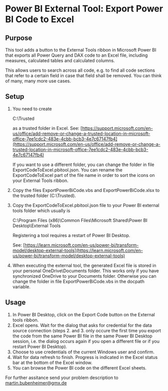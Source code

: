 # Power BI External Tool: Export Power BI Code to Excel

## Purpose
This tool adds a button to the External Tools ribbon in Microsoft Power BI that exports all Power Query and DAX code to an Excel file, including measures, calculated tables and calculated columns.

This allows users to search across all code, e.g. to find all code sections that refer to a certain field in case that field shall be removed. You can think of many, many more use cases.

## Setup
1. You need to create

    C:\Trusted

    as a trusted folder in Excel. See: [https://support.microsoft.com/en-us/office/add-remove-or-change-a-trusted-location-in-microsoft-office-7ee1cdc2-483e-4cbb-bcb3-4e7c67147fb4](https://support.microsoft.com/en-us/office/add-remove-or-change-a-trusted-location-in-microsoft-office-7ee1cdc2-483e-4cbb-bcb3-4e7c67147fb4)

    If you want to use a different folder, you can change the folder in file ExportCodeToExcel.pbitool.json. You can rename the ExportCodeToExcel part of the file name in order to sort the icons on your External Tools ribbon.

2. Copy the files ExportPowerBiCode.vbs and ExportPowerBiCode.xlsx to the trusted folder (C:\Trusted).

3. Copy the ExportCodeToExcel.pbitool.json file to your Power BI external tools folder which usually is 

    C:\Program Files (x86)\Common Files\Microsoft Shared\Power BI Desktop\External Tools

    Registering a tool requires a restart of Power BI Desktop.

    See: [https://learn.microsoft.com/en-us/power-bi/transform-model/desktop-external-tools](https://learn.microsoft.com/en-us/power-bi/transform-model/desktop-external-tools)

4. When executing the external tool, the generated Excel file is stored in your personal OneDrive\Documents folder. This works only if you have synchronized OneDrive to your Documents folder. Otherwise you can change the folder in file ExportPowerBiCode.vbs in the docpath variable.

## Usage
1. In Power BI Desktop, click on the Export Code button on the External tools ribbon.
2. Excel opens. Wait for the dialog that asks for credential for the data source connection (steps 2. and 3. only occure the first time you export the code from the same Power BI file in the same Power BI Desktop session, i.e. the dialog occurs again if you open a different file or if you restart Power BI Desktop).
3. Choose to use credentials of the current Windows user and confirm.
4. Wait for data refresh to finish. Progress is indicated in the Excel status bar at the bottom of the Excel window.
5. You can browse the Power BI code on the different Excel sheets.

For further assitance send your problem description to <martin.bubenheimer@gmx.de>

